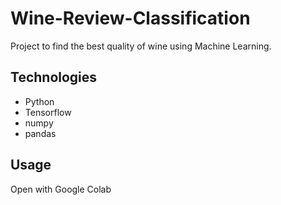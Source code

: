 # Wine-Review-Classification
Project to find the best quality of wine using Machine Learning.
## Technologies
- Python
- Tensorflow
- numpy
- pandas
## Usage
Open with Google Colab

